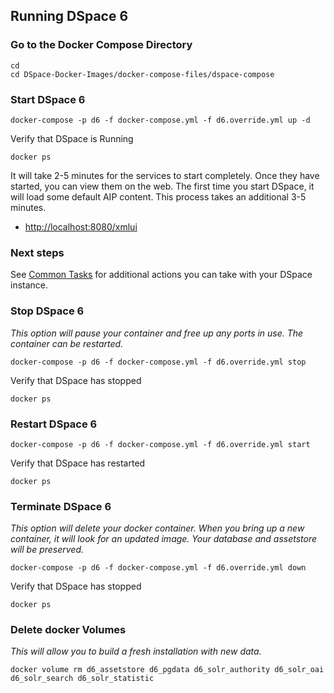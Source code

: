 ## Running DSpace 6

### Go to the Docker Compose Directory
```shell
cd
cd DSpace-Docker-Images/docker-compose-files/dspace-compose
```

### Start DSpace 6

```shell
docker-compose -p d6 -f docker-compose.yml -f d6.override.yml up -d
```

Verify that DSpace is Running
```shell
docker ps
```

It will take 2-5 minutes for the services to start completely.  Once they have started, you can view them on the web.
The first time you start DSpace, it will load some default AIP content.  This process takes an additional 3-5 minutes.
- [http://localhost:8080/xmlui](http://localhost:8080/xmlui)

### Next steps

See [Common Tasks](run.CommonTasks.md) for additional actions you can take with your DSpace instance.

### Stop DSpace 6
_This option will pause your container and free up any ports in use.  The container can be restarted._

```shell
docker-compose -p d6 -f docker-compose.yml -f d6.override.yml stop
```

Verify that DSpace has stopped
```shell
docker ps
```

### Restart DSpace 6

```shell
docker-compose -p d6 -f docker-compose.yml -f d6.override.yml start
```

Verify that DSpace has restarted
```shell
docker ps
```

### Terminate DSpace 6
_This option will delete your docker container. When you bring up a new container, it will look for an updated image._
_Your database and assetstore will be preserved._

```shell
docker-compose -p d6 -f docker-compose.yml -f d6.override.yml down
```

Verify that DSpace has stopped
```shell
docker ps
```

### Delete docker Volumes
_This will allow you to build a fresh installation with new data._

```shell
docker volume rm d6_assetstore d6_pgdata d6_solr_authority d6_solr_oai d6_solr_search d6_solr_statistic
```
